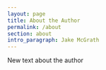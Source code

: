```yaml
---
layout: page
title: About the Author
permalink: /about
section: about
intro_paragraph: Jake McGrath
---
```

New text about the author
